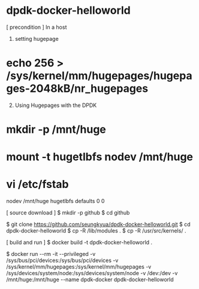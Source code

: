 # dpdk-docker-helloworld

[ precondition ]
In a host

1. setting hugepage
# echo 256 > /sys/kernel/mm/hugepages/hugepages-2048kB/nr_hugepages

2. Using Hugepages with the DPDK
# mkdir -p /mnt/huge
# mount -t hugetlbfs nodev /mnt/huge
# vi /etc/fstab
nodev /mnt/huge hugetlbfs defaults 0 0


[ source download ]
$ mkdir -p github
$ cd github

$ git clone https://github.com/seungkyua/dpdk-docker-helloworld.git
$ cd dpdk-docker-helloworld
$ cp -R /lib/modules .
$ cp -R /usr/src/kernels/ .


[ build and run ]
$ docker build -t dpdk-docker-helloworld .

$ docker run --rm -it --privileged -v /sys/bus/pci/devices:/sys/bus/pci/devices -v /sys/kernel/mm/hugepages:/sys/kernel/mm/hugepages -v /sys/devices/system/node:/sys/devices/system/node -v /dev:/dev -v /mnt/huge:/mnt/huge --name dpdk-docker dpdk-docker-helloworld
